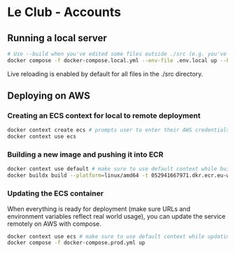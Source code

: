 # Le Club - Accounts

## Running a local server

```sh
# Use --build when you've edited some files outside ./src (e.g. you've updated your dependencies with `yarn add`).
docker compose -f docker-compose.local.yml --env-file .env.local up --build 
```

Live reloading is enabled by default for all files in the ./src directory.

## Deploying on AWS

### Creating an ECS context for local to remote deployment

```sh
docker context create ecs # prompts user to enter their AWS credentials
docker context use ecs
```

### Building a new image and pushing it into ECR

```sh
docker context use default # make sure to use default context while building
docker buildx build --platform=linux/amd64 -t 052941667971.dkr.ecr.eu-west-3.amazonaws.com/le-club-auth:latest -o type=registry .
```

### Updating the ECS container

When everything is ready for deployment (make sure URLs and environment variables reflect real world usage),
you can update the service remotely on AWS with compose.

```sh
docker context use ecs # make sure to use default context while updating
docker compose -f docker-compose.prod.yml up
```